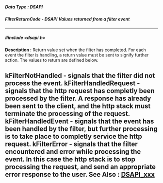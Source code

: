 ##### Data Type : DSAPI
##### FilterReturnCode - DSAPI Values returned from a filter event
---
##### #include <dsapi.h>
**Description :**
Return value set when the filter has completed.  For each event the filter is 
handling, a return value must be sent to signify further action.  The values to 
return are defined below.

kFilterNotHandled - signals that the filter did not process the event.
kFilterHandledRequest - signals that the http request has completly been 
processed by the filter. A response has already been sent to the client, and 
the http stack must terminate the processing of the request.
kFilterHandledEvent - signals that the event has been handled by the filter, 
but further processing is to take place to completly service the http request.
kFilterError - signals that the filter encountered and error while processing 
the event. In this case the http stack is to stop processing the request, and 
send an appropriate error response to the user.
**See Also :**
[DSAPI_xxx](D:/md_files/DSAPI_xxx.md)
---
